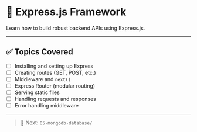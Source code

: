 # 📗 Express.js Framework

Learn how to build robust backend APIs using Express.js.

---

## ✅ Topics Covered

- [ ] Installing and setting up Express
- [ ] Creating routes (GET, POST, etc.)
- [ ] Middleware and `next()`
- [ ] Express Router (modular routing)
- [ ] Serving static files
- [ ] Handling requests and responses
- [ ] Error handling middleware

---

> 🚀 Next: `05-mongodb-database/`
